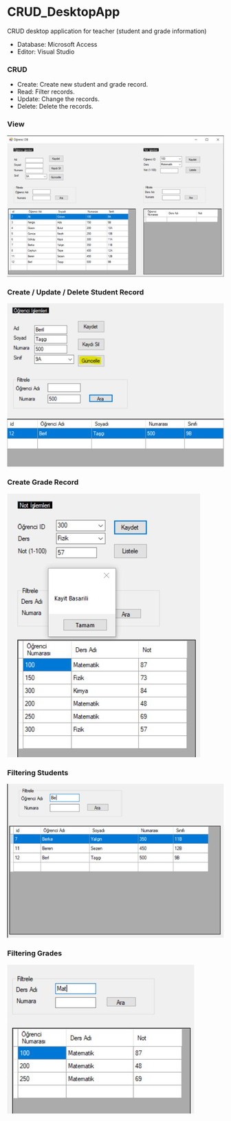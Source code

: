 # CRUD_DesktopApp

CRUD desktop application for teacher (student and grade information)

- Database: Microsoft Access
- Editor: Visual Studio 

### CRUD
  
  - Create: Create new student and grade record.
  - Read: Filter records.
  - Update: Change the records.
  - Delete: Delete the records.

### View
![view app](img/db.JPG)

### Create / Update / Delete Student Record
![studentprocess](img/db_update.JPG)

### Create Grade Record
![graderecord](img/db_grade.JPG)

### Filtering Students
![filter_students](img/db_filter.JPG)

### Filtering Grades
![filter_grades](img/db_lecture_filter.JPG)

